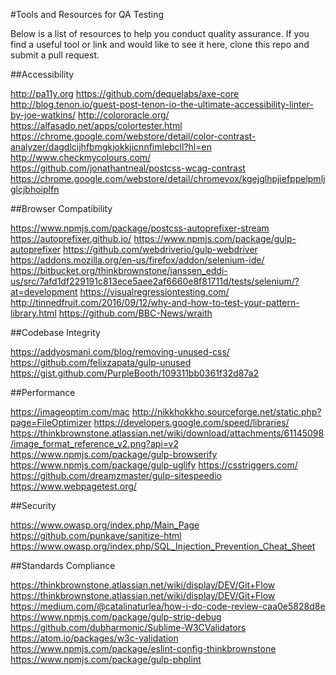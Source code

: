 #Tools and Resources for QA Testing

Below is a list of resources to help you conduct quality assurance. If you find a useful tool or link and would like to see it here, clone this repo and submit a pull request.

##Accessibility

http://pa11y.org
https://github.com/dequelabs/axe-core
http://blog.tenon.io/guest-post-tenon-io-the-ultimate-accessibility-linter-by-joe-watkins/
http://colororacle.org/
https://alfasado.net/apps/colortester.html
https://chrome.google.com/webstore/detail/color-contrast-analyzer/dagdlcijhfbmgkjokkjicnnfimlebcll?hl=en
http://www.checkmycolours.com/
https://github.com/jonathantneal/postcss-wcag-contrast
https://chrome.google.com/webstore/detail/chromevox/kgejglhpjiefppelpmljglcjbhoiplfn

##Browser Compatibility

https://www.npmjs.com/package/postcss-autoprefixer-stream
https://autoprefixer.github.io/
https://www.npmjs.com/package/gulp-autoprefixer
https://github.com/webdriverio/gulp-webdriver
https://addons.mozilla.org/en-us/firefox/addon/selenium-ide/
https://bitbucket.org/thinkbrownstone/janssen_eddi-us/src/7afd1df229191c813ece5aee2af6660e8f81711d/tests/selenium/?at=development
https://visualregressiontesting.com/
http://tinnedfruit.com/2016/09/12/why-and-how-to-test-your-pattern-library.html
https://github.com/BBC-News/wraith

##Codebase Integrity

https://addyosmani.com/blog/removing-unused-css/
https://github.com/felixzapata/gulp-unused
https://gist.github.com/PurpleBooth/109311bb0361f32d87a2

##Performance

https://imageoptim.com/mac
http://nikkhokkho.sourceforge.net/static.php?page=FileOptimizer
https://developers.google.com/speed/libraries/
https://thinkbrownstone.atlassian.net/wiki/download/attachments/61145098/image_format_reference_v2.png?api=v2
https://www.npmjs.com/package/gulp-browserify
https://www.npmjs.com/package/gulp-uglify
https://csstriggers.com/
https://github.com/dreamzmaster/gulp-sitespeedio
https://www.webpagetest.org/

##Security

https://www.owasp.org/index.php/Main_Page
https://github.com/punkave/sanitize-html
https://www.owasp.org/index.php/SQL_Injection_Prevention_Cheat_Sheet

##Standards Compliance

https://thinkbrownstone.atlassian.net/wiki/display/DEV/Git+Flow
https://thinkbrownstone.atlassian.net/wiki/display/DEV/Git+Flow
https://medium.com/@catalinaturlea/how-i-do-code-review-caa0e5828d8e
https://www.npmjs.com/package/gulp-strip-debug
https://github.com/dubharmonic/Sublime-W3CValidators
https://atom.io/packages/w3c-validation
https://www.npmjs.com/package/eslint-config-thinkbrownstone
https://www.npmjs.com/package/gulp-phplint